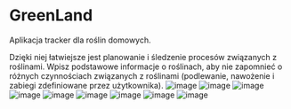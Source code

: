 # GreenLand
Aplikacja tracker dla roślin domowych.

Dzięki niej łatwiejsze jest planowanie i śledzenie procesów związanych z roślinami. 
Wpisz podstawowe informacje o roślinach, aby nie zapomnieć o różnych czynnościach związanych z roślinami (podlewanie, nawożenie i zabiegi zdefiniowane przez użytkownika).
![image](https://github.com/UladzislauShapavalau/GreenLandApp/blob/d8a7f495e87eee4dc73efca711b95b2bf45bc33d/screenshots/Mobile%20-%201.jpg)
![image](https://github.com/UladzislauShapavalau/GreenLandApp/blob/d8a7f495e87eee4dc73efca711b95b2bf45bc33d/screenshots/Mobile%20-%202.jpg)
![image](https://github.com/UladzislauShapavalau/GreenLandApp/blob/d8a7f495e87eee4dc73efca711b95b2bf45bc33d/screenshots/Mobile%20-%203.jpg)
![image](https://github.com/UladzislauShapavalau/GreenLandApp/blob/d8a7f495e87eee4dc73efca711b95b2bf45bc33d/screenshots/Mobile%20-%204.jpg)
![image](https://github.com/UladzislauShapavalau/GreenLandApp/blob/d8a7f495e87eee4dc73efca711b95b2bf45bc33d/screenshots/Mobile%20-%205.jpg)
![image](https://github.com/UladzislauShapavalau/GreenLandApp/blob/d8a7f495e87eee4dc73efca711b95b2bf45bc33d/screenshots/Mobile%20-%206.jpg)
![image](https://github.com/UladzislauShapavalau/GreenLandApp/blob/4bc7050152bb123a69885decc6e1b9ea863d6cb9/screenshots/ERD4.png)
![image](https://github.com/UladzislauShapavalau/GreenLandApp/blob/4bc7050152bb123a69885decc6e1b9ea863d6cb9/screenshots/swagger1.jpg)
![image](https://github.com/UladzislauShapavalau/GreenLandApp/blob/4bc7050152bb123a69885decc6e1b9ea863d6cb9/screenshots/swagger2.jpg)
